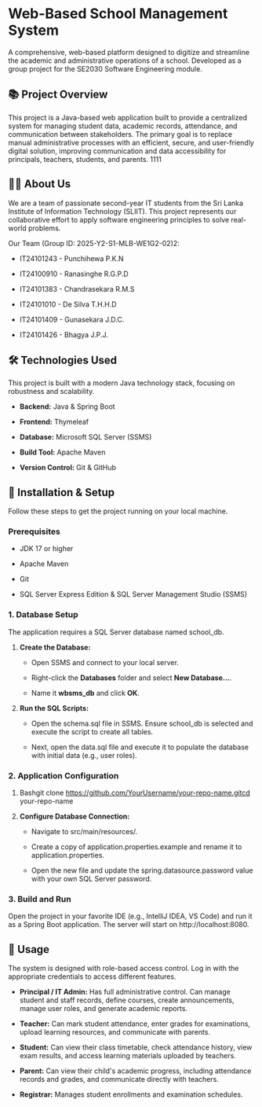 Web-Based School Management System
==================================

A comprehensive, web-based platform designed to digitize and streamline the academic and administrative operations of a school. Developed as a group project for the SE2030 Software Engineering module.

📚 Project Overview
-------------------

This project is a Java-based web application built to provide a centralized system for managing student data, academic records, attendance, and communication between stakeholders. The primary goal is to replace manual administrative processes with an efficient, secure, and user-friendly digital solution, improving communication and data accessibility for principals, teachers, students, and parents. 1111

👨‍💻 About Us
--------------

We are a team of passionate second-year IT students from the Sri Lanka Institute of Information Technology (SLIIT). This project represents our collaborative effort to apply software engineering principles to solve real-world problems.

Our Team (Group ID: 2025-Y2-S1-MLB-WE1G2-02)2:

*   IT24101243 - Punchihewa P.K.N
    
*   IT24100910 - Ranasinghe R.G.P.D
    
*   IT24101383 - Chandrasekara R.M.S
    
*   IT24101010 - De Silva T.H.H.D
    
*   IT24101409 - Gunasekara J.D.C.
    
*   IT24101426 - Bhagya J.P.J.
    

🛠️ Technologies Used
---------------------

This project is built with a modern Java technology stack, focusing on robustness and scalability.

*   **Backend:** Java & Spring Boot
    
*   **Frontend:** Thymeleaf
    
*   **Database:** Microsoft SQL Server (SSMS)
    
*   **Build Tool:** Apache Maven
    
*   **Version Control:** Git & GitHub
    

🚀 Installation & Setup
-----------------------

Follow these steps to get the project running on your local machine.

### **Prerequisites**

*   JDK 17 or higher
    
*   Apache Maven
    
*   Git
    
*   SQL Server Express Edition & SQL Server Management Studio (SSMS)
    

### **1\. Database Setup**

The application requires a SQL Server database named school\_db.

1.  **Create the Database:**
    
    *   Open SSMS and connect to your local server.
        
    *   Right-click the **Databases** folder and select **New Database...**.
        
    *   Name it **wbsms_db** and click **OK**.
        
2.  **Run the SQL Scripts:**
    
    *   Open the schema.sql file in SSMS. Ensure school\_db is selected and execute the script to create all tables.
        
    *   Next, open the data.sql file and execute it to populate the database with initial data (e.g., user roles).
        

### **2\. Application Configuration**

1.  Bashgit clone https://github.com/YourUsername/your-repo-name.gitcd your-repo-name
    
2.  **Configure Database Connection:**
    
    *   Navigate to src/main/resources/.
        
    *   Create a copy of application.properties.example and rename it to application.properties.
        
    *   Open the new file and update the spring.datasource.password value with your own SQL Server password.
        

### **3\. Build and Run**

Open the project in your favorite IDE (e.g., IntelliJ IDEA, VS Code) and run it as a Spring Boot application. The server will start on http://localhost:8080.

📖 Usage
--------

The system is designed with role-based access control. Log in with the appropriate credentials to access different features.

*   **Principal / IT Admin:** Has full administrative control. Can manage student and staff records, define courses, create announcements, manage user roles, and generate academic reports.
    
*   **Teacher:** Can mark student attendance, enter grades for examinations, upload learning resources, and communicate with parents.
    
*   **Student:** Can view their class timetable, check attendance history, view exam results, and access learning materials uploaded by teachers.
    
*   **Parent:** Can view their child's academic progress, including attendance records and grades, and communicate directly with teachers.
    
*   **Registrar:** Manages student enrollments and examination schedules.
